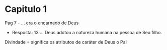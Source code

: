 

# Capitulo 1

Pag 7 - ... era o encarnado de Deus
  - Resposta: 13 ... Deus adotou a natureza humana na pessoa de Seu filho.


Divindade = significa os atributos de caráter de Deus o Pai